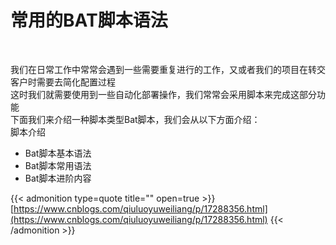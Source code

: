 # 常用的BAT脚本语法

<br/>  

我们在日常工作中常常会遇到一些需要重复进行的工作，又或者我们的项目在转交客户时需要去简化配置过程  
这时我们就需要使用到一些自动化部署操作，我们常常会采用脚本来完成这部分功能  
下面我们来介绍一种脚本类型Bat脚本，我们会从以下方面介绍：  
脚本介绍  
- Bat脚本基本语法  
- Bat脚本常用语法  
- Bat脚本进阶内容  

{{< admonition type=quote title="" open=true >}}
[https://www.cnblogs.com/qiuluoyuweiliang/p/17288356.html](https://www.cnblogs.com/qiuluoyuweiliang/p/17288356.html)
{{< /admonition >}}

